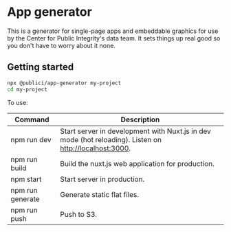 # App generator

This is a generator for single-page apps and embeddable graphics for use by the Center for Public Integrity's data team. It sets things up real good so you don't have to worry about it none.

## Getting started

```bash
npx @publici/app-generator my-project
cd my-project
```

To use:

| Command | Description |
|---------|-------------|
| npm run dev | Start server in development with Nuxt.js in dev mode (hot reloading). Listen on [http://localhost:3000](http://localhost:3000). |
| npm run build | Build the nuxt.js web application for production. |
| npm start | Start server in production. |
| npm run generate | Generate static flat files. |
| npm run push | Push to S3. |
